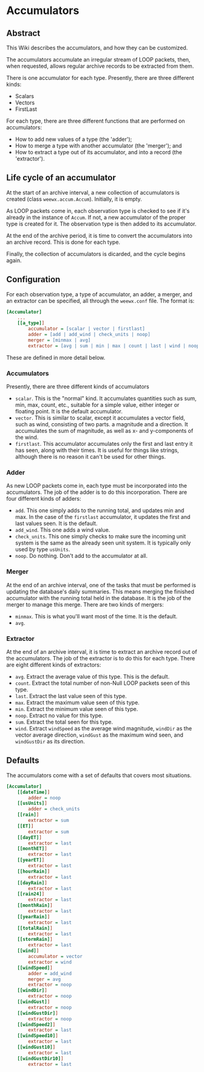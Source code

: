# Accumulators

## Abstract

This Wiki describes the accumulators, and how they can be customized. 

The accumulators accumulate an irregular stream of LOOP packets, then, when requested, allows regular archive records to
be extracted from them. 

There is one accumulator for each type. Presently, there are three different kinds:
- Scalars
- Vectors
- FirstLast

For each type, there are three different functions that are performed on accumulators:
- How to add new values of a type (the 'adder');
- How to merge a type with another accumulator (the 'merger'); and
- How to extract a type out of its accumulator, and into a record (the 'extractor').

## Life cycle of an accumulator
At the start of an archive interval, a new collection of accumulators is created (class `weewx.accum.Accum`). Initially,
it is empty.

As LOOP packets come in, each observation type is checked to see if it's already in the instance of `Accum`. If not, a
new accumulator of the proper type is created for it. The observation type is then added to its accumulator.

At the end of the archive period, it is time to convert the accumulators into an archive record. This is done for each
type.

Finally, the collection of accumulators is dicarded, and the cycle begins again.
 
## Configuration
For each observation type, a type of accumulator, an adder, a merger, and an extractor can be specified, all through
the `weewx.conf` file. The format is:

```ini
[Accumulator]
    ...
    [[a_type]]
        accumulator = [scalar | vector | firstlast]
        adder = [add | add_wind | check_units | noop]
        merger = [minmax | avg]
        extractor = [avg | sum | min | max | count | last | wind | noop]
```

These are defined in more detail below.

### Accumulators
Presently, there are three different kinds of accumulators

- `scalar`. This is the "normal" kind. It accumulates quantities such as sum, min, max, count, etc., suitable for a
simple value, either integer or floating point. It is the default accumulator.
- `vector`. This is similar to scalar, except it accumulates a vector field, such as wind, consisting of two parts.
a magnitude and a direction. It accumulates the sum of magnitude, as well as x- and y-components of the wind.
- `firstlast`. This accumulator accumulates only the first and last entry it has seen, along with their times. It is 
useful for things like strings, although there is no reason it can't be used for other things.
 
### Adder
As new LOOP packets come in, each type must be incorporated into the accumulators. The job of the adder is to do
this incorporation.  There are four different kinds of adders:

- `add`. This one simply adds to the running total, and updates min and max. In the case of the `firstlast` accumulator,
it updates the first and last values seen. It is the default.
- `add_wind`. This one adds a wind value.
- `check_units`. This one simply checks to make sure the incoming unit system is the same as the already seen unit
system. It is typically only used by type `usUnits`. 
- `noop`. Do nothing. Don't add to the accumulator at all.

### Merger
At the end of an archive interval, one of the tasks that must be performed is updating the database's daily
summaries. This means merging the finished accumulator with the running total held in the database. It is the job
of the merger to manage this merge. There are two kinds of mergers:

- `minmax`. This is what you'll want most of the time. It is the default.
- `avg`.

### Extractor

At the end of an archive interval, it is time to extract an archive record out of the accumulators. The
job of the extractor is to do this for each type. There are eight different kinds of extractors:

- `avg`. Extract the average value of this type. This is the default.
- `count`. Extract the total number of non-Null LOOP packets seen of this type.
- `last`. Extract the last value seen of this type.
- `max`. Extract the maximum value seen of this type.
- `min`. Extract the minimum value seen of this type.
- `noop`. Extract no value for this type.
- `sum`. Extract the total seen for this type.
- `wind`. Extract `windSpeed` as the average wind magnitude, `windDir` as the vector average direction, `windGust`
as the maximum wind seen, and `windGustDir` as its direction.

## Defaults
The accumulators come with a set of defaults that covers most situations.

```ini
[Accumulator]
    [[dateTime]]
        adder = noop
    [[usUnits]]
        adder = check_units
    [[rain]]
        extractor = sum
    [[ET]]
        extractor = sum
    [[dayET]]
        extractor = last
    [[monthET]]
        extractor = last
    [[yearET]]
        extractor = last
    [[hourRain]]
        extractor = last
    [[dayRain]]
        extractor = last
    [[rain24]]
        extractor = last
    [[monthRain]]
        extractor = last
    [[yearRain]]
        extractor = last
    [[totalRain]]
        extractor = last
    [[stormRain]]
        extractor = last
    [[wind]]
        accumulator = vector
        extractor = wind
    [[windSpeed]]
        adder = add_wind
        merger = avg
        extractor = noop
    [[windDir]]
        extractor = noop
    [[windGust]]
        extractor = noop
    [[windGustDir]]
        extractor = noop
    [[windSpeed2]]
        extractor = last
    [[windSpeed10]]
        extractor = last
    [[windGust10]]
        extractor = last
    [[windGustDir10]]
        extractor = last
```  
